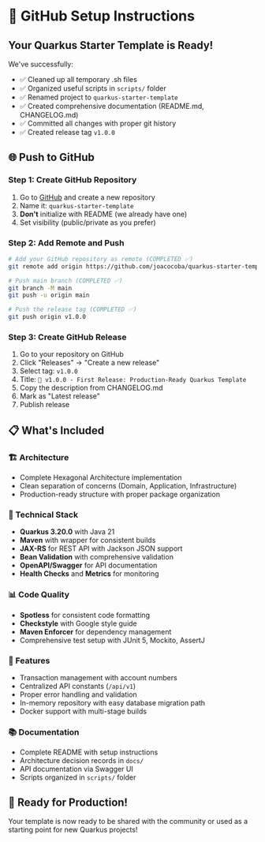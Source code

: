 # 🚀 GitHub Setup Instructions

## Your Quarkus Starter Template is Ready!

We've successfully:
- ✅ Cleaned up all temporary .sh files
- ✅ Organized useful scripts in `scripts/` folder
- ✅ Renamed project to `quarkus-starter-template`
- ✅ Created comprehensive documentation (README.md, CHANGELOG.md)
- ✅ Committed all changes with proper git history
- ✅ Created release tag `v1.0.0`

## 🌐 Push to GitHub

### Step 1: Create GitHub Repository
1. Go to [GitHub](https://github.com) and create a new repository
2. Name it: `quarkus-starter-template`
3. **Don't** initialize with README (we already have one)
4. Set visibility (public/private as you prefer)

### Step 2: Add Remote and Push
```bash
# Add your GitHub repository as remote (COMPLETED ✅)
git remote add origin https://github.com/joacocoba/quarkus-starter-template.git

# Push main branch (COMPLETED ✅)
git branch -M main
git push -u origin main

# Push the release tag (COMPLETED ✅)
git push origin v1.0.0
```

### Step 3: Create GitHub Release
1. Go to your repository on GitHub
2. Click "Releases" → "Create a new release"
3. Select tag: `v1.0.0`
4. Title: `🎉 v1.0.0 - First Release: Production-Ready Quarkus Template`
5. Copy the description from CHANGELOG.md
6. Mark as "Latest release"
7. Publish release

## 📋 What's Included

### 🏗️ Architecture
- Complete Hexagonal Architecture implementation
- Clean separation of concerns (Domain, Application, Infrastructure)
- Production-ready structure with proper package organization

### 🔧 Technical Stack
- **Quarkus 3.20.0** with Java 21
- **Maven** with wrapper for consistent builds
- **JAX-RS** for REST API with Jackson JSON support
- **Bean Validation** with comprehensive validation
- **OpenAPI/Swagger** for API documentation
- **Health Checks** and **Metrics** for monitoring

### 📊 Code Quality
- **Spotless** for consistent code formatting
- **Checkstyle** with Google style guide
- **Maven Enforcer** for dependency management
- Comprehensive test setup with JUnit 5, Mockito, AssertJ

### 🎯 Features
- Transaction management with account numbers
- Centralized API constants (`/api/v1`)
- Proper error handling and validation
- In-memory repository with easy database migration path
- Docker support with multi-stage builds

### 📚 Documentation
- Complete README with setup instructions
- Architecture decision records in `docs/`
- API documentation via Swagger UI
- Scripts organized in `scripts/` folder

## 🎉 Ready for Production!

Your template is now ready to be shared with the community or used as a starting point for new Quarkus projects!
